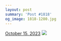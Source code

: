 ```yaml
---
layout: post
summary: 'Post #1818'
og_image: 1818-1280.jpg
---
```


<p>
  <time>
    <a href="/1818">October 15, 2023</a>
  </time>
  <a href="/1818">
    <img src="{{ site.assets_url }}/1818-640.jpg" srcset="{{ site.assets_url }}/1818-320.jpg 320w, {{ site.assets_url }}/1818-640.jpg 640w, {{ site.assets_url }}/1818-960.jpg 960w, {{ site.assets_url }}/1818-1280.jpg 1280w" sizes="(min-width: 700px) 50vw, calc(100vw - 2rem)" />
  </a>
</p>
